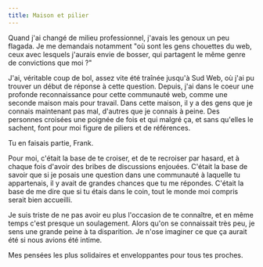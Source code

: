 ```yaml
---
title: Maison et pilier
---
```


Quand j'ai changé de milieu professionnel, j'avais les genoux un peu flagada. Je me demandais notamment "où sont les gens chouettes du web, ceux avec lesquels j'aurais envie de bosser, qui partagent le même genre de convictions que moi ?"

J'ai, véritable coup de bol, assez vite été traînée jusqu'à Sud Web, où j'ai pu trouver un début de réponse à cette question. Depuis, j'ai dans le coeur une profonde reconnaissance pour cette communauté web, comme une seconde maison mais pour travail. Dans cette maison, il y a des gens que je connais maintenant pas mal, d'autres que je connais à peine. Des personnes croisées une poignée de fois et qui malgré ça, et sans qu'elles le sachent, font pour moi figure de piliers et de références. 

Tu en faisais partie, Frank. 

Pour moi, c'était la base de te croiser, et de te recroiser par hasard, et à chaque fois d'avoir des bribes de discussions enjouées. C'était la base de savoir que si je posais une question dans une communauté à laquelle tu appartenais, il y avait de grandes chances que tu me répondes. C'était la base de me dire que si tu étais dans le coin, tout le monde moi compris serait bien accueilli.

Je suis triste de ne pas avoir eu plus l'occasion de te connaître, et en même temps c'est presque un soulagement. Alors qu'on se connaissait très peu, je sens une grande peine à ta disparition. Je n'ose imaginer ce que ça aurait été si nous avions été intime. 

Mes pensées les plus solidaires et enveloppantes pour tous tes proches.

